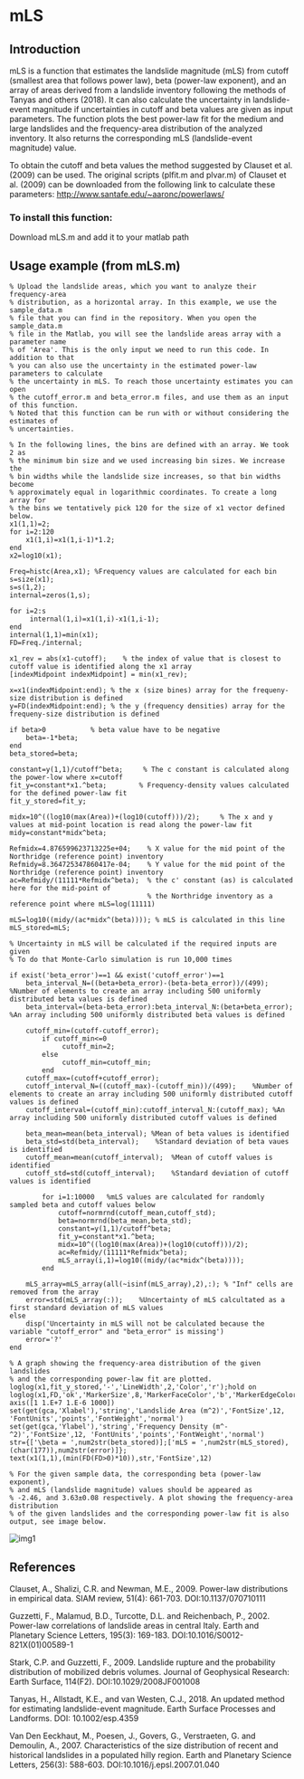 # mLS

## Introduction

mLS is a function that estimates the landslide magnitude (mLS) from cutoff 
(smallest area that follows power law), beta (power-law exponent), and an 
array of areas derived from a landslide inventory following the methods of 
Tanyas and others (2018). It can also calculate the uncertainty in 
landslide-event magnitude if uncertainties in cutoff and beta values are 
given as input parameters. The function plots the best power-law fit for 
the medium and large landslides and the frequency-area distribution of the 
analyzed inventory. It also returns the corresponding mLS (landslide-event magnitude)
value.

To obtain the cutoff and beta values the method suggested by Clauset et al.(2009) 
can be used. The original scripts (plfit.m and plvar.m) of Clauset et al. (2009)
can be downloaded from the following link to calculate these parameters: 
http://www.santafe.edu/~aaronc/powerlaws/ 

### To install this function:

Download mLS.m and add it to your matlab path

## Usage example (from mLS.m)

```
% Upload the landslide areas, which you want to analyze their frequency-area 
% distribution, as a horizontal array. In this example, we use the sample_data.m
% file that you can find in the repository. When you open the sample_data.m
% file in the Matlab, you will see the landslide areas array with a parameter name
% of 'Area'. This is the only input we need to run this code. In addition to that
% you can also use the uncertainty in the estimated power-law parameters to calculate
% the uncertainty in mLS. To reach those uncertainty estimates you can open 
% the cutoff_error.m and beta_error.m files, and use them as an input of this function.
% Noted that this function can be run with or without considering the estimates of 
% uncertainties. 

% In the following lines, the bins are defined with an array. We took 2 as 
% the minimum bin size and we used increasing bin sizes. We increase the 
% bin widths while the landslide size increases, so that bin widths become
% approximately equal in logarithmic coordinates. To create a long array for 
% the bins we tentatively pick 120 for the size of x1 vector defined below.
x1(1,1)=2;
for i=2:120
    x1(1,i)=x1(1,i-1)*1.2;
end
x2=log10(x1);

Freq=histc(Area,x1); %Frequency values are calculated for each bin 
s=size(x1);
s=s(1,2);
internal=zeros(1,s);

for i=2:s
     internal(1,i)=x1(1,i)-x1(1,i-1);
end
internal(1,1)=min(x1);
FD=Freq./internal;

x1_rev = abs(x1-cutoff);    % the index of value that is closest to cutoff value is identified along the x1 array 
[indexMidpoint indexMidpoint] = min(x1_rev);

x=x1(indexMidpoint:end); % the x (size bines) array for the frequeny-size distribution is defined 
y=FD(indexMidpoint:end); % the y (frequency densities) array for the frequeny-size distribution is defined 

if beta>0           % beta value have to be negative
    beta=-1*beta;
end
beta_stored=beta;

constant=y(1,1)/cutoff^beta;     % The c constant is calculated along the power-low where x=cutoff
fit_y=constant*x1.^beta;        % Frequency-density values calculated for the defined power-law fit
fit_y_stored=fit_y;             

midx=10^((log10(max(Area))+(log10(cutoff)))/2);     % The x and y values at mid-point location is read along the power-law fit
midy=constant*midx^beta;

Refmidx=4.876599623713225e+04;    % X value for the mid point of the Northridge (reference point) inventory
Refmidy=8.364725347860417e-04;    % Y value for the mid point of the Northridge (reference point) inventory
ac=Refmidy/(11111*Refmidx^beta);  % the c' constant (as) is calculated here for the mid-point of 
                                  % the Northridge inventory as a reference point where mLS=log(11111) 
                             
mLS=log10((midy/(ac*midx^(beta)))); % mLS is calculated in this line
mLS_stored=mLS;

% Uncertainty in mLS will be calculated if the required inputs are given
% To do that Monte-Carlo simulation is run 10,000 times 

if exist('beta_error')==1 && exist('cutoff_error')==1  
    beta_interval_N=((beta+beta_error)-(beta-beta_error))/(499); %Number of elements to create an array including 500 uniformly distributed beta values is defined 
    beta_interval=(beta-beta_error):beta_interval_N:(beta+beta_error);  %An array including 500 uniformly distributed beta values is defined     

    cutoff_min=(cutoff-cutoff_error); 
        if cutoff_min<=0
             cutoff_min=2;
        else
             cutoff_min=cutoff_min;
        end
    cutoff_max=(cutoff+cutoff_error);
    cutoff_interval_N=((cutoff_max)-(cutoff_min))/(499);    %Number of elements to create an array including 500 uniformly distributed cutoff values is defined 
    cutoff_interval=(cutoff_min):cutoff_interval_N:(cutoff_max); %An array including 500 uniformly distributed cutoff values is defined   

    beta_mean=mean(beta_interval); %Mean of beta values is identified
    beta_std=std(beta_interval);    %Standard deviation of beta vaues is identified
    cutoff_mean=mean(cutoff_interval);  %Mean of cutoff values is identified
    cutoff_std=std(cutoff_interval);    %Standard deviation of cutoff values is identified
    
        for i=1:10000   %mLS values are calculated for randomly sampled beta and cutoff values below
            cutoff=normrnd(cutoff_mean,cutoff_std);
            beta=normrnd(beta_mean,beta_std);
            constant=y(1,1)/cutoff^beta;
            fit_y=constant*x1.^beta; 
            midx=10^((log10(max(Area))+(log10(cutoff)))/2);
            ac=Refmidy/(11111*Refmidx^beta);
            mLS_array(i,1)=log10((midy/(ac*midx^(beta))));
        end

    mLS_array=mLS_array(all(~isinf(mLS_array),2),:); % "Inf" cells are removed from the array  
    error=std(mLS_array(:));    %Uncertainty of mLS calcultated as a first standard deviation of mLS values
else
    disp('Uncertainty in mLS will not be calculated because the variable "cutoff_error" and "beta_error" is missing')
    error='?'
end

% A graph showing the frequency-area distribution of the given landslides 
% and the corresponding power-law fit are plotted.
loglog(x1,fit_y_stored,'-','LineWidth',2,'Color','r');hold on
loglog(x1,FD,'ok','MarkerSize',8,'MarkerFaceColor','b','MarkerEdgeColor','k')
axis([1 1.E+7 1.E-6 1000])
set(get(gca,'Xlabel'),'string','Landslide Area (m^2)','FontSize',12, 'FontUnits','points','FontWeight','normal')
set(get(gca,'Ylabel'),'string','Frequency Density (m^-^2)','FontSize',12, 'FontUnits','points','FontWeight','normal')
str={['\beta = ',num2str(beta_stored)];['mLS = ',num2str(mLS_stored),(char(177)),num2str(error)]};
text(x1(1,1),(min(FD(FD>0)*10)),str,'FontSize',12) 

% For the given sample data, the corresponding beta (power-law exponent), 
% and mLS (landslide magnitude) values should be appeared as 
% -2.46, and 3.63±0.08 respectively. A plot showing the frequency-area distribution 
% of the given landslides and the corresponding power-law fit is also output, see image below.
```

![img1](sample_data_output.png)

## References

Clauset, A., Shalizi, C.R. and Newman, M.E., 2009. Power-law distributions in empirical data. SIAM review, 51(4): 661-703. DOI:10.1137/070710111

Guzzetti, F., Malamud, B.D., Turcotte, D.L. and Reichenbach, P., 2002. Power-law correlations of landslide areas in central Italy. Earth and Planetary Science Letters, 195(3): 169-183. DOI:10.1016/S0012-821X(01)00589-1

Stark, C.P. and Guzzetti, F., 2009. Landslide rupture and the probability distribution of mobilized debris volumes. Journal of Geophysical Research: Earth Surface, 114(F2). DOI:10.1029/2008JF001008

Tanyas, H., Allstadt, K.E., and van Westen, C.J., 2018. An updated method for estimating landslide-event magnitude. Earth Surface Processes and Landforms. DOI: 10.1002/esp.4359

Van Den Eeckhaut, M., Poesen, J., Govers, G., Verstraeten, G. and Demoulin, A., 2007. Characteristics of the size distribution of recent and historical landslides in a populated hilly region. Earth and Planetary Science Letters, 256(3): 588-603. DOI:10.1016/j.epsl.2007.01.040
